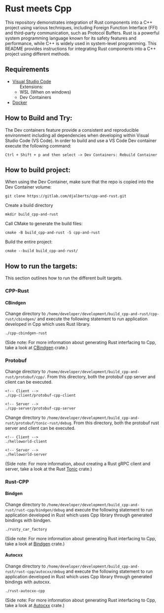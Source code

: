 # Rust meets Cpp

This repository demonstrates integration of Rust components into a C++ project using various techniques, including Foreign Function Interface (FFI) and third-party communication, such as Protocol Buffers. Rust is a powerful system programming language known for its safety features and performance, while C++ is widely used in system-level programming. This README provides instructions for integrating Rust components into a C++ project using different methods.

## Requirements

- [Visual Studio Code](https://code.visualstudio.com/) \
&nbsp;&nbsp;&nbsp;&nbsp;&nbsp;&nbsp;Extensions:
    - WSL (When on windows)
    - Dev Containers
- [Docker](https://docs.docker.com/get-docker/)

## How to Build and Try:

The Dev containers feature provide a consistent and reproducible environment including all dependencies when developing within Visual Studio Code (VS Code). In order to build and use a VS Code Dev container execute the following command:

```
Ctrl + Shift + p and then select -> Dev Containers: Rebuild Container
``` 

## How to build project:

When using the Dev Container, make sure that the repo is copied into the Dev Container volume:

```
git clone https://gitlab.com/djalberts/cpp-and-rust.git
```

Create a build directory

```
mkdir build_cpp-and-rust
```

Call CMake to generate the build files:

```
cmake -B build_cpp-and-rust -S cpp-and-rust
```

Build the entire project:

```
cmake --build build_cpp-and-rust/
```

## How to run the targets:

This section outlines how to run the different built targets.

### CPP-Rust

#### CBindgen

Change directory to `/home/developer/development/build_cpp-and-rust/cpp-rust/cbindgen/` and execute the following statement to run application developed in Cpp which uses Rust library.

```
./cpp-cbindgen-rust
```

(Side note: For more information about generating Rust interfacing to Cpp, take a look at [CBindgen](https://github.com/mozilla/cbindgen/blob/master/docs.md) crate.)

### Protobuf

Change directory to `/home/developer/development/build_cpp-and-rust/protobuf/cpp/`. From this directory, both the protobuf cpp server and client can be executed.

```
<!-- Client -->
./cpp-client/protobuf-cpp-client

<!-- Server -->
./cpp-server/protobuf-cpp-server
```

Change directory to `/home/developer/development/build_cpp-and-rust/protobuf/tonic-rust/debug`. From this directory, both the protobuf rust server and client can be executed.

```
<!-- Client -->
./helloworld-client

<!-- Server -->
./helloworld-server
```

(Side note: For more information, about creating a Rust gRPC client and server, take a look at the Rust [Tonic](https://github.com/hyperium/tonic/blob/master/README.md) crate.)

### Rust-CPP

#### Bindgen

Change directory to `/home/developer/development/build_cpp-and-rust/rust-cpp/bindgen/debug` and execute the following statement to run application developed in Rust which uses Cpp library through generated bindings with bindgen.

```
./rusty_car_factory
```

(Side note: For more information about generating Rust interfacing to Cpp, take a look at [Bindgen](https://rust-lang.github.io/rust-bindgen/introduction.html) crate.)

#### Autocxx

Change directory to `/home/developer/development/build_cpp-and-rust/rust-cpp/autocxx/debug` and execute the following statement to run application developed in Rust which uses Cpp library through generated bindings with autocxx.

```
./rust-autocxx-cpp
```

(Side note: For more information about generating Rust interfacing to Cpp, take a look at [Autocxx](https://google.github.io/autocxx/index.html) crate.)